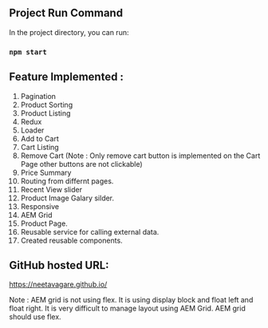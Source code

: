 ## Project Run Command

In the project directory, you can run:

### `npm start`

## Feature Implemented :

1. Pagination
2. Product Sorting
3. Product Listing
4. Redux
5. Loader
6. Add to Cart
7. Cart Listing
8. Remove Cart (Note : Only remove cart button is implemented on the Cart Page other buttons are not clickable)
9. Price Summary 
10. Routing from differnt pages.
11. Recent View slider
12. Product Image Galary silder.
13. Responsive 
14. AEM Grid
15. Product Page.
16. Reusable service for calling external data.
17. Created reusable components.


## GitHub hosted URL:

https://neetavagare.github.io/


Note : AEM grid is not using flex. It is using display block and float left and float right. It is very difficult to manage layout using AEM Grid. AEM grid should use flex.
